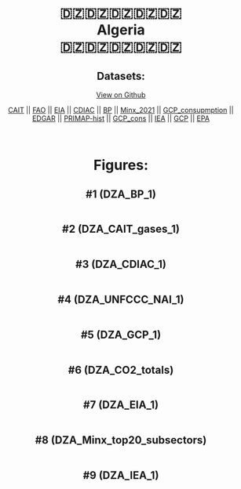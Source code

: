 
<center>
<h1 align="center">
🇩🇿🇩🇿🇩🇿🇩🇿🇩🇿
<br>
Algeria
<br>
🇩🇿🇩🇿🇩🇿🇩🇿🇩🇿
</h1>
<h2>Datasets:</h2>
<p><a href="https://github.com/dquintani/GreenhouseData/tree/master/country_data/DZA_Algeria/data">View on Github</a>
<br></p><p><a href="data/DZA_CAIT.csv">CAIT</a> || <a href="data/DZA_FAO.csv">FAO</a> || <a href="data/DZA_EIA.csv">EIA</a> || <a href="data/DZA_CDIAC.csv">CDIAC</a> || <a href="data/DZA_BP.csv">BP</a> || <a href="data/DZA_Minx_2021.csv">Minx_2021</a> || <a href="data/DZA_GCP_consupmption.csv">GCP_consupmption</a> || <a href="data/DZA_EDGAR.csv">EDGAR</a> || <a href="data/DZA_PRIMAP-hist.csv">PRIMAP-hist</a> || <a href="data/DZA_GCP_cons.csv">GCP_cons</a> || <a href="data/DZA_IEA.csv">IEA</a> || <a href="data/DZA_GCP.csv">GCP</a> || <a href="data/DZA_EPA.csv">EPA</a></p><p><br></p>
<h1>Figures:</h1><h2>#1 (DZA_BP_1)</h2>
<p><img alt="" src="figures/DZA_BP_1.png" /></p><h2>#2 (DZA_CAIT_gases_1)</h2>
<p><img alt="" src="figures/DZA_CAIT_gases_1.png" /></p><h2>#3 (DZA_CDIAC_1)</h2>
<p><img alt="" src="figures/DZA_CDIAC_1.png" /></p><h2>#4 (DZA_UNFCCC_NAI_1)</h2>
<p><img alt="" src="figures/DZA_UNFCCC_NAI_1.png" /></p><h2>#5 (DZA_GCP_1)</h2>
<p><img alt="" src="figures/DZA_GCP_1.png" /></p><h2>#6 (DZA_CO2_totals)</h2>
<p><img alt="" src="figures/DZA_CO2_totals.png" /></p><h2>#7 (DZA_EIA_1)</h2>
<p><img alt="" src="figures/DZA_EIA_1.png" /></p><h2>#8 (DZA_Minx_top20_subsectors)</h2>
<p><img alt="" src="figures/DZA_Minx_top20_subsectors.png" /></p><h2>#9 (DZA_IEA_1)</h2>
<p><img alt="" src="figures/DZA_IEA_1.png" /></p>